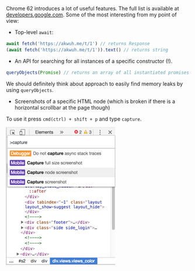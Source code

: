 
Chrome 62 introduces a lot of useful features. The full list is available at [developers.google.com][1]. Some of the most interesting from my point of view:

- Top-level `await`:

```js
await fetch('https://akwuh.me/t/1') // returns Response
(await fetch('https://akwuh.me/t/1')).text() // returns string
```

- An API for searching for all instances of a specific constructor (!).

```js
queryObjects(Promise) // returns an array of all instantiated promises
```

We should definitely think about approach to easily find memory leaks by using `queryObjects`.

- Screenshots of a specific HTML node (which is broken if there is a horizontal scrollbar at the page though)

To use it press `cmd(ctrl) + shift + p` and type `capture`.

![Capture a node](./capture.png)

[1]: https://developers.google.com/web/updates/2017/08/devtools-release-notes

